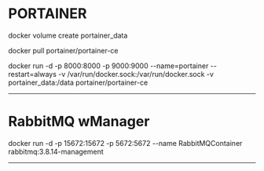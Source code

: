 # PORTAINER

docker volume create portainer_data

docker pull portainer/portainer-ce

docker run -d -p 8000:8000 -p 9000:9000 --name=portainer --restart=always -v /var/run/docker.sock:/var/run/docker.sock -v portainer_data:/data portainer/portainer-ce
************************************************************************

# RabbitMQ wManager

docker run -d -p 15672:15672 -p 5672:5672 --name RabbitMQContainer rabbitmq:3.8.14-management

************************************************************************

